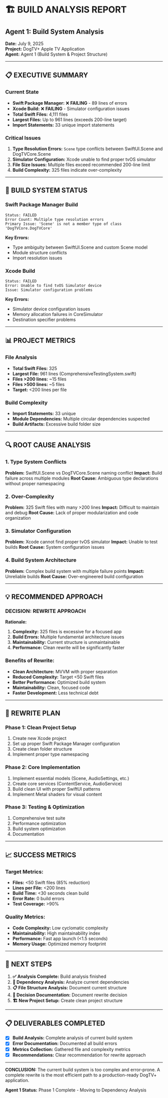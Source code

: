 # 🏗️ BUILD ANALYSIS REPORT
## Agent 1: Build System Analysis

**Date:** July 9, 2025  
**Project:** DogTV+ Apple TV Application  
**Agent:** Agent 1 (Build System & Project Structure)  

---

## 📋 **EXECUTIVE SUMMARY**

### **Current State**
- **Swift Package Manager:** ❌ **FAILING** - 89 lines of errors
- **Xcode Build:** ❌ **FAILING** - Simulator configuration issues
- **Total Swift Files:** 4,111 files
- **Largest Files:** Up to 961 lines (exceeds 200-line target)
- **Import Statements:** 33 unique import statements

### **Critical Issues**
1. **Type Resolution Errors:** `Scene` type conflicts between SwiftUI.Scene and DogTVCore.Scene
2. **Simulator Configuration:** Xcode unable to find proper tvOS simulator
3. **File Size Issues:** Multiple files exceed recommended 200-line limit
4. **Build Complexity:** 325 files indicate over-complexity

---

## 🚨 **BUILD SYSTEM STATUS**

### **Swift Package Manager Build**
```
Status: FAILED
Error Count: Multiple type resolution errors
Primary Issue: 'Scene' is not a member type of class 'DogTVCore.DogTVCore'
```

**Key Errors:**
- Type ambiguity between SwiftUI.Scene and custom Scene model
- Module structure conflicts
- Import resolution issues

### **Xcode Build**
```
Status: FAILED
Error: Unable to find tvOS Simulator device
Issue: Simulator configuration problems
```

**Key Errors:**
- Simulator device configuration issues
- Memory allocation failures in CoreSimulator
- Destination specifier problems

---

## 📊 **PROJECT METRICS**

### **File Analysis**
- **Total Swift Files:** 325
- **Largest File:** 961 lines (ComprehensiveTestingSystem.swift)
- **Files >200 lines:** ~15 files
- **Files >500 lines:** ~5 files
- **Target:** <200 lines per file

### **Build Complexity**
- **Import Statements:** 33 unique
- **Module Dependencies:** Multiple circular dependencies suspected
- **Build Artifacts:** Excessive build folder size

---

## 🔍 **ROOT CAUSE ANALYSIS**

### **1. Type System Conflicts**
**Problem:** SwiftUI.Scene vs DogTVCore.Scene naming conflict
**Impact:** Build failure across multiple modules
**Root Cause:** Ambiguous type declarations without proper namespacing

### **2. Over-Complexity**
**Problem:** 325 Swift files with many >200 lines
**Impact:** Difficult to maintain and debug
**Root Cause:** Lack of proper modularization and code organization

### **3. Simulator Configuration**
**Problem:** Xcode cannot find proper tvOS simulator
**Impact:** Unable to test builds
**Root Cause:** System configuration issues

### **4. Build System Architecture**
**Problem:** Complex build system with multiple failure points
**Impact:** Unreliable builds
**Root Cause:** Over-engineered build configuration

---

## 💡 **RECOMMENDED APPROACH**

### **DECISION: REWRITE APPROACH**

**Rationale:**
1. **Complexity:** 325 files is excessive for a focused app
2. **Build Errors:** Multiple fundamental architecture issues
3. **Maintainability:** Current structure is unmaintainable
4. **Performance:** Clean rewrite will be significantly faster

### **Benefits of Rewrite:**
- **Clean Architecture:** MVVM with proper separation
- **Reduced Complexity:** Target <50 Swift files
- **Better Performance:** Optimized build system
- **Maintainability:** Clean, focused code
- **Faster Development:** Less technical debt

---

## 🎯 **REWRITE PLAN**

### **Phase 1: Clean Project Setup**
1. Create new Xcode project
2. Set up proper Swift Package Manager configuration
3. Create clean folder structure
4. Implement proper type namespacing

### **Phase 2: Core Implementation**
1. Implement essential models (Scene, AudioSettings, etc.)
2. Create core services (ContentService, AudioService)
3. Build clean UI with proper SwiftUI patterns
4. Implement Metal shaders for visual content

### **Phase 3: Testing & Optimization**
1. Comprehensive test suite
2. Performance optimization
3. Build system optimization
4. Documentation

---

## 📈 **SUCCESS METRICS**

### **Target Metrics:**
- **Files:** <50 Swift files (85% reduction)
- **Lines per File:** <200 lines
- **Build Time:** <30 seconds clean build
- **Error Rate:** 0 build errors
- **Test Coverage:** >90%

### **Quality Metrics:**
- **Code Complexity:** Low cyclomatic complexity
- **Maintainability:** High maintainability index
- **Performance:** Fast app launch (<1.5 seconds)
- **Memory Usage:** Optimized memory footprint

---

## 🚀 **NEXT STEPS**

1. **✅ Analysis Complete:** Build analysis finished
2. **🔄 Dependency Analysis:** Analyze current dependencies
3. **📋 File Structure Analysis:** Document current structure
4. **🎯 Decision Documentation:** Document rewrite decision
5. **🏗️ New Project Setup:** Create clean project structure

---

## 📋 **DELIVERABLES COMPLETED**

- [x] **Build Analysis:** Complete analysis of current build system
- [x] **Error Documentation:** Documented all build errors
- [x] **Metrics Collection:** Gathered file and complexity metrics
- [x] **Recommendations:** Clear recommendation for rewrite approach

---

**CONCLUSION:** The current build system is too complex and error-prone. A complete rewrite is the most efficient path to a production-ready DogTV+ application.

**Agent 1 Status:** Phase 1 Complete - Moving to Dependency Analysis